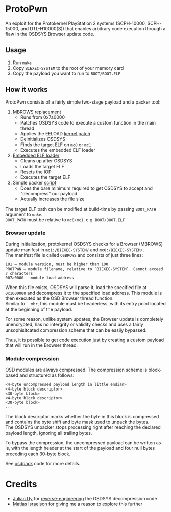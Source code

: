 # ProtoPwn

An exploit for the Protokernel PlayStation 2 systems (SCPH-10000, SCPH-15000, and DTL-H10000(S)) that enables arbitrary code execution through a flaw in the OSDSYS Browser update code.

## Usage

1. Run `make`
2. Copy `BIEXEC-SYSTEM` to the root of your memory card
3. Copy the payload you want to run to `BOOT/BOOT.ELF`

## How it works

ProtoPwn consists of a fairly simple two-stage payload and a packer tool:
1. [MBROWS replacement](src/)
    - Runs from 0x7a0000
    - Patches OSDSYS code to execute a custom function in the main thread
    - Applies the EELOAD [kernel patch](kpatch/README.md)
    - Deinitializes OSDSYS
    - Finds the target ELF on `mc0` or `mc1`
    - Executes the embedded ELF loader
2. [Embedded ELF loader](loader/)
    - Cleans up after OSDSYS
    - Loads the target ELF 
    - Resets the IOP
    - Executes the target ELF
3. Simple packer [script](utils/fakepack.py)
    - Does the bare minimum required to get OSDSYS to accept and "decompress" our payload
    - Actually increases the file size

The target ELF path can be modified at build-time by passing `BOOT_PATH` argument to `make`.  
`BOOT_PATH` must be relative to `mc0/mc1`, e.g. `BOOT/BOOT.ELF`

### Browser update

During initialization, protokernel OSDSYS checks for a Browser (MBROWS) update manifest in `mc1:/BIEXEC-SYSTEM/` and `mc0:/BIEXEC-SYSTEM/`.  
The manifest file is called `OSBROWS` and consists of just three lines:
```
101 — module version, must be higher than 100
PROTPWN — module filename, relative to `BIEXEC-SYSTEM`. Cannot exceed 7 characters
007a0000 — module load address
```

When this file exists, OSDSYS will parse it, load the specified file at `0x1000000` and decompress it to the specified load address. This module is then executed as the OSD Browser thread function.  
Similar to `__mbr`, this module must be headerless, with its entry point located at the beginning of the payload.

For some reason, unlike system updates, the Browser update is completely unencrypted, has no intergrity or validity checks and uses a fairly unsophisitcated compression scheme that can be easily bypassed.

Thus, it is possible to get code execution just by creating a custom payload that will run in the Browser thread.

### Module compression

OSD modules are always compressed.
The compression scheme is block-based and structured as follows:
```
<4-byte uncompressed payload length in little endian>
<4-byte block descriptor>
<30-byte block>
<4-byte block descriptor>
<30-byte block>
...
```
The block descriptor marks whether the byte in this block is compressed and contains the byte shift and byte mask used to unpack the bytes.  
The OSDSYS unpacker stops processing right after reaching the declared payload length, ignoring all trailing bytes.

To bypass the compression, the uncompressed payload can be written as-is, with the length header at the start of the payload and four null bytes preceding each 30-byte block.

See [osdpack](utils/osdpack/) code for more details.

# Credits
- [Julian Uy](https://github.com/uyjulian) for [reverse-engineering](https://gist.github.com/uyjulian/14388e84b008a6433aa805f5d0436c87) the OSDSYS decompression code
- [Matías Israelson](https://github.com/israpps) for giving me a reason to explore this further
